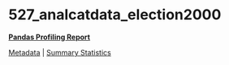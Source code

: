# 527_analcatdata_election2000

[**Pandas Profiling Report**](https://epistasislab.github.io/penn-ml-benchmarks/profile/527_analcatdata_election2000.html)

[Metadata](metadata.yaml) | [Summary Statistics](summary_stats.tsv)
